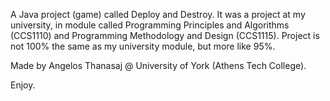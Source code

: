 A Java project (game) called Deploy and Destroy. It was a project at my university, in module called Programming Principles and Algorithms (CCS1110) and Programming Methodology and Design (CCS1115).
Project is not 100% the same as my university module, but more like 95%.

Made by Angelos Thanasaj @ University of York (Athens Tech College).

Enjoy.
